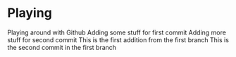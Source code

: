 # Playing
Playing around with Github
Adding some stuff for first commit
Adding more stuff for second commit
This is the first addition from the first branch
This is the second commit in the first branch
